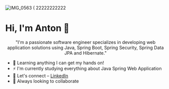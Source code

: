 ![IMG_0563 ( 22222222222](https://user-images.githubusercontent.com/17921423/231571997-60240b0b-0800-490e-8e33-7603621ca405.jpg)

# Hi, I'm Anton 👋
<p align="center"> "I'm a passionate software engineer specializes in developing web application solutions using Java, Spring Boot, Spring Security, Spring Data JPA and Hibernate." </p>

- 🌟 Learning anything I can get my hands on! </a>
- ⚡ I'm currently studying everything about Java Spring Web Application
- 💬 Let's connect – [LinkedIn](https://www.linkedin.com/in/anton-nirca)
- 🤩  Always looking to collaborate

